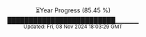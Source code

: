 <p align="center">
⏳Year Progress (85.45 %)<br>
█████████████████████████▁▁▁▁▁ <br>
<sub>Updated: Fri, 08 Nov 2024 18:03:29 GMT</sub>
</p>

